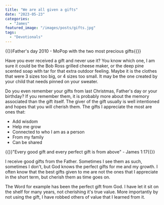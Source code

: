 ```yaml
---
title: "We are all given a gifts"
date: "2023-05-23"
categories: 
  - "James"
featured_image: "/images/posts/gifts.jpg"
tags: 
  - "Devotionals"
---
```

{{<featuredimage>}}Father's day 2010 - MoPop with the two most precious gifts{{</featuredimage>}}

Have you ever received a gift and never use it?  You know which one, I am sure it could be the Bob Ross grilled cheese maker, or the deep pine scented soap with tar for that extra outdoor feeling. Maybe it is the clothes that were 3 sizes too big, or 4 sizes too small.  It may be the one created by your child that needs pinned on your sweater.  

Do you even remember your gifts from last Christmas, Father's day or your birthday?  If you remember them, it is probably more about the memory associated than the gift itself.  The giver of the gift usually is well intentioned and hopes that you will cherish them.  The gifts I appreciate the most are ones that:

* Add wisdom
* Help me grow
* Connected to who I am as a person
* From my family
* Can be shared

{{<callout>}}"Every good gift and every perfect gift is from above" - James 1:17{{</callout>}}

I receive good gifts from the Father.  Sometimes I see them as such, sometimes I don't, but God knows the perfect gifts for me and my growth.  I often know that the best gifts given to me are not the ones that I appreciate in the short term, but cherish them as time goes on.

The Word for example has been the perfect gift from God.  I have let it sit on the shelf for many years, not cherishing it's true value.  More importantly by not using the gift, I have robbed others of value that I learned from it.